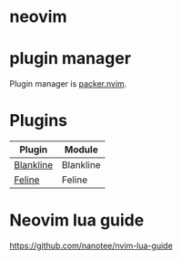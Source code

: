 # neovim

# plugin manager
Plugin manager is [packer.nvim](https://github.com/wbthomason/packer.nvim).

# Plugins
| Plugin                                                                                | Module            |
| ------------------------------------------------------------------------------------- | ------------------|
| [Blankline](https://github.com/lukas-reineke/indent-blankline.nvim)                   | Blankline         |
| [Feline](https://github.com/feline-nvim/feline.nvim)                                  | Feline            |

# Neovim lua guide
https://github.com/nanotee/nvim-lua-guide
